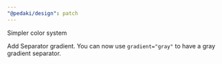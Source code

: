 ```yaml
---
"@pedaki/design": patch
---
```


Simpler color system

Add Separator gradient. 
You can now use `gradient="gray"` to have a gray gradient separator.